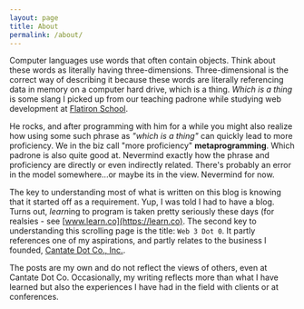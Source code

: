 ```yaml
---
layout: page
title: About
permalink: /about/
---
```


Computer languages use words that often contain objects. Think about these words as literally having three-dimensions. Three-dimensional is the correct way of describing it because these words are literally referencing data in memory on a computer hard drive, which is a thing. *Which is a thing* is some slang I picked up from our teaching padrone while studying web development at [Flatiron School](https://learn.co/tracks/intro-to-ruby-development). 

He rocks, and after programming with him for a while you might also realize how using some such phrase as *"which is a thing"* can quickly lead to more proficiency. We in the biz call "more proficiency" **metaprogramming**. Which padrone is also quite good at. Nevermind exactly how the phrase and proficiency are directly or even indirectly related. There's probably an error in the model somewhere...or maybe its in the view. Nevermind for now.

The key to understanding most of what is written on this blog is knowing that it started off as a requirement. Yup, I was told I had to have a blog. Turns out, *learn*ing to program is taken pretty seriously these days (for realsies - see [www.learn.co](https://learn.co). The second key to understanding this scrolling page is the title: `Web 3 Dot 0`. It partly references one of my aspirations, and partly relates to the business I founded, [Cantate Dot Co., Inc.](http://cantate.co).

The posts are my own and do not reflect the views of others, even at Cantate Dot Co. Occasionally, my writing reflects more than what I have learned but also the experiences I have had in the field with clients or at conferences.